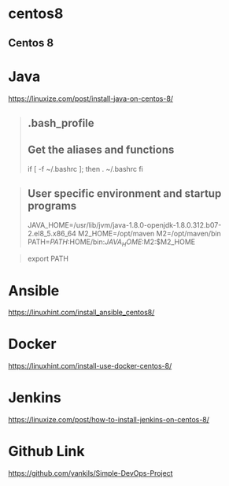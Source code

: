 # centos8
Centos 8
----------------------------------------------------------
# Java
https://linuxize.com/post/install-java-on-centos-8/

> ## .bash_profile
>
> ## Get the aliases and functions
> if [ -f ~/.bashrc ]; then
>         . ~/.bashrc
> fi

> ## User specific environment and startup programs
> JAVA_HOME=/usr/lib/jvm/java-1.8.0-openjdk-1.8.0.312.b07-2.el8_5.x86_64
> M2_HOME=/opt/maven
> M2=/opt/maven/bin
> PATH=$PATH:$HOME/bin:$JAVA_HOME:$M2:$M2_HOME

> export PATH

# Ansible
https://linuxhint.com/install_ansible_centos8/

# Docker
https://linuxhint.com/install-use-docker-centos-8/

# Jenkins
https://linuxize.com/post/how-to-install-jenkins-on-centos-8/

# Github Link
https://github.com/yankils/Simple-DevOps-Project






